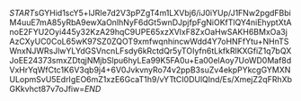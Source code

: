 $START$sGYHid1scY5+lJRIe7d2V3pPZgT4m1LXVbj6/iJ0iYUp/J1FNw2pgdFBbiM4uuE7mA85yRbA9ewXaOnlhNyF6dGt5wnDJpjfpFgNiOKfTlQY4niEhyptXtAnoE2FYU2Oyi445y32KzA29hqC9UPE65xzXVlxF8ZxOaHwSAKH6BMxOa3jAzCXyUC0CoL65wK97SZ0ZQOT9xmfwqnhincwWdd4Y7oHNFfYtu+NHnTSWnxNJWRsJlwYLYdGSVncnLFsdy6kRctdQr5yTOIyfn6tLkfkRlKXGfiZ1q7bQXJoEE24373smxZDtqjNMjbSlpu6hyLEa99K5FA0u+Ea00elAoy7UoWD0Maf8dVxHrYqWfCtc1K6V3qb9j4+6V0JvkvnyRo74v2ppB3suZv4ekpPYkcgGYMXNULopmSvU5EdrIgEO6mZ1xzE6GcaT1h9/vYTtCI0DUlQlnd/Es/XmejZ2qFRhXbGKkvhct87v7oJfiw=$END$
